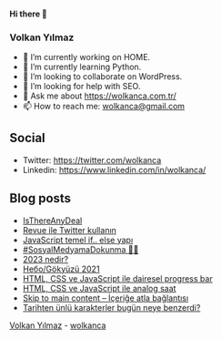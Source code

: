 #### Hi there 👋

### Volkan Yılmaz

- 🔭 I’m currently working on HOME.
- 🌱 I’m currently learning Python.
- 👯 I’m looking to collaborate on WordPress.
- 🤔 I’m looking for help with SEO.
- 💬 Ask me about https://wolkanca.com.tr/
- 📫 How to reach me: wolkanca@gmail.com

## Social
- Twitter: https://twitter.com/wolkanca
- Linkedin: https://www.linkedin.com/in/wolkanca/



## Blog posts
<!-- BLOG-POST-LIST:START -->
- [IsThereAnyDeal](https://wolkanca.com.tr/isthereanydeal/)
- [Revue ile Twitter kullanın](https://wolkanca.com.tr/revue-ile-twitter-kullanin/)
- [JavaScript temel if.. else yapı](https://wolkanca.com.tr/javascript-temel-if-else-yapi/)
- [#SosyalMedyamaDokunma 💪🏻](https://wolkanca.com.tr/sosyalmedyamadokunma-%f0%9f%92%aa%f0%9f%8f%bb/)
- [2023 nedir?](https://wolkanca.com.tr/2023-nedir/)
- [Небо/Gökyüzü 2021](https://wolkanca.com.tr/%d0%bd%d0%b5%d0%b1%d0%be-gokyuzu-2021/)
- [HTML, CSS ve JavaScript ile dairesel progress bar](https://wolkanca.com.tr/html-css-ve-javascript-ile-dairesel-progress-bar/)
- [HTML, CSS ve JavaScript ile analog saat](https://wolkanca.com.tr/html-css-ve-javascript-ile-analog-saat/)
- [Skip to main content – İçeriğe atla bağlantısı](https://wolkanca.com.tr/skip-to-main-content-icerige-atla-baglantisi/)
- [Tarihten ünlü karakterler bugün neye benzerdi?](https://wolkanca.com.tr/tarihten-unlu-karakterler-bugun-neye-benzerdi/)
<!-- BLOG-POST-LIST:END -->


[Volkan Yılmaz](https://volkanyilmaz.com.tr/) - [wolkanca](https://wolkanca.com.tr/)
